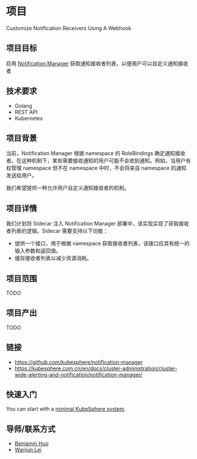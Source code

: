 # 项目

Customize Notification Receivers Using A Webhook

## 项目目标

启用  [Notification Manager](https://github.com/kubesphere/notification-manager)  获取通知接收者列表，以便用户可以自定义通知接收者

## 技术要求

* Golang
* REST API
* Kubernetes

## 项目背景

当前，Notification Manager 根据 namespace 的 RoleBindings 确定通知接收者。在这种机制下，某些需要接收通知的用户可能不会收到通知。例如，当用户有权管理 namespace 但不在 namespace 中时，不会将来自 namespace 的通知发送给用户。

我们希望提供一种允许用户自定义通知接收者的机制。

## 项目详情

我们计划将 Sidecar 注入 Notification Manager 部署中，该实现实现了获取接收者列表的逻辑。Sidecar 需要支持以下功能：

* 提供一个接口，用于根据 namespace 获取接收者列表，该接口应具有统一的输入参数和返回值。
* 缓存接收者列表以减少资源消耗。

## 项目范围

TODO

## 项目产出

TODO

## 链接

* https://github.com/kubesphere/notification-manager
* https://kubesphere.com.cn/en/docs/cluster-administration/cluster-wide-alerting-and-notification/notification-manager/

## 快速入门

You can start with a [minimal KubeSphere system](https://kubesphere.io/docs/quick-start/minimal-kubesphere-on-k8s/). 

## 导师/联系方式

* [Benjamin Huo](https://github.com/benjaminhuo)
* [Wanjun Lei](https://github.com/wanjunlei)
